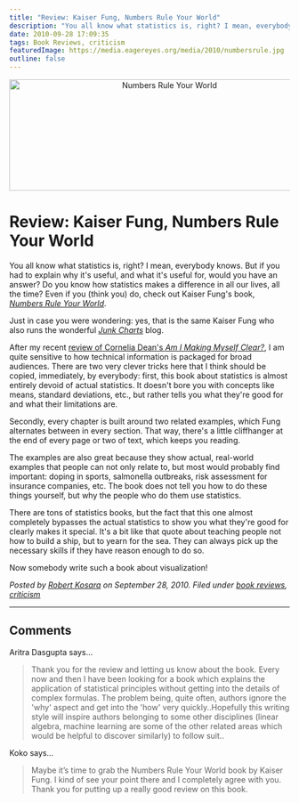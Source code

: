 ```yaml
---
title: "Review: Kaiser Fung, Numbers Rule Your World"
description: "You all know what statistics is, right? I mean, everybody knows. But if you had to explain why it's useful, and what it's useful for, would you have an answer? Do you know how statistics makes a difference in all our lives, all the time? Even if you (think you) do, check out Kaiser Fung's book, Numbers Rule Your World."
date: 2010-09-28 17:09:35
tags: Book Reviews, criticism
featuredImage: https://media.eagereyes.org/media/2010/numbersrule.jpg
outline: false
---
```


<p align="center"><img src="https://media.eagereyes.org/media/2010/numbersrule.jpg" alt="Numbers Rule Your World" width="560" height="200" /></p>

# Review: Kaiser Fung, Numbers Rule Your World

You all know what statistics is, right? I mean, everybody knows. But if you had to explain why it's useful, and what it's useful for, would you have an answer? Do you know how statistics makes a difference in all our lives, all the time? Even if you (think you) do, check out Kaiser Fung's book, <em><a href="http://junkcharts.typepad.com/numbersruleyourworld/">Numbers Rule Your World</a></em>.

Just in case you were wondering: yes, that is the same Kaiser Fung who also runs the wonderful <em><a href="http://junkcharts.typepad.com/junk_charts/">Junk Charts</a></em> blog.

After my recent <a href="/criticism/cornelia-dean-am-i-making-myself-clear">review of Cornelia Dean's <em>Am I Making Myself Clear?</em></a>, I am quite sensitive to how technical information is packaged for broad audiences. There are two very clever tricks here that I think should be copied, immediately, by everybody: first, this book about statistics is almost entirely devoid of actual statistics. It doesn't bore you with concepts like means, standard deviations, etc., but rather tells you what they're good for and what their limitations are.

Secondly, every chapter is built around two related examples, which Fung alternates between in every section. That way, there's a little cliffhanger at the end of every page or two of text, which keeps you reading.

The examples are also great because they show actual, real-world examples that people can not only relate to, but most would probably find important: doping in sports, salmonella outbreaks, risk assessment for insurance companies, etc. The book does not tell you how to do these things yourself, but why the people who do them use statistics.

There are tons of statistics books, but the fact that this one almost completely bypasses the actual statistics to show you what they're good for clearly makes it special. It's a bit like that quote about teaching people not how to build a ship, but to yearn for the sea. They can always pick up the necessary skills if they have reason enough to do so.

Now somebody write such a book about visualization!


_Posted by <a href="/about">Robert Kosara</a> on September 28, 2010. Filed under [book reviews](/tag/book-reviews), [criticism](/section/criticism)_


<aside class="comments">

---
## Comments

Aritra Dasgupta says…
>	Thank you for the review and letting us know about the book. Every now and then I have been looking for a book which explains the application of statistical principles without getting into the details of complex formulas. The problem being, quite often, authors ignore the 'why' aspect and get into the 'how' very quickly..Hopefully this writing style will inspire authors belonging to some other disciplines (linear algebra, machine learning are some of the other related areas which would be helpful to discover similarly) to follow suit..

Koko says…
>	Maybe it’s time to grab the Numbers Rule Your World book by Kaiser Fung. I kind of see your point there and I completely agree with you. Thank you for putting up a really good review on this book.

</aside>

